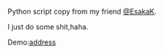 Python script copy from my friend [@EsakaK](https://github.com/EsakaK/Enigma-Machine).

I just do some shit,haha.

Demo:[address](http://smkt.club:9997/page/enigma.html)
